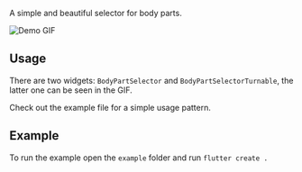A simple and beautiful selector for body parts.

![Demo GIF](https://raw.githubusercontent.com/fyzio/body_part_selector/main/example/demo.gif)

## Usage
There are two widgets: `BodyPartSelector` and `BodyPartSelectorTurnable`, the latter one can be seen in the GIF.

Check out the example file for a simple usage pattern.
## Example

To run the example open the ``example`` folder and run ``flutter create .``
